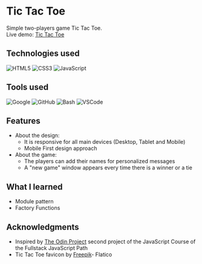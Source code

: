 # Tic Tac Toe

Simple two-players game Tic Tac Toe. <br> 
Live demo: [Tic Tac Toe](https://krssclaire.github.io/tic-tac-toe/)


## Technologies used

![HTML5](https://img.shields.io/badge/html5-%23E34F26.svg?style=for-the-badge&logo=html5&logoColor=white)
![CSS3](https://img.shields.io/badge/css3-%231572B6.svg?style=for-the-badge&logo=css3&logoColor=white)
![JavaScript](https://img.shields.io/badge/javascript-%23323330.svg?style=for-the-badge&logo=javascript&logoColor=%23F7DF1E)


## Tools used

![Google](https://img.shields.io/badge/google-4285F4?style=for-the-badge&logo=google&logoColor=white)
![GitHub](https://img.shields.io/badge/GitHub-100000?style=for-the-badge&logo=github&logoColor=white)
![Bash](https://img.shields.io/badge/Bash-%23121011.svg?style=for-the-badge&logo=gnu-bash&logoColor=white)
![VSCode](https://img.shields.io/badge/VSCode-0078d7.svg?style=for-the-badge&logo=visual-studio-code&logoColor=white)


## Features

* About the design:
    * It is responsive for all main devices (Desktop, Tablet and Mobile) 
    * Mobile First design approach
* About the game:
    * The players can add their names for personalized messages
    * A "new game" window appears every time there is a winner or a tie


## What I learned

* Module pattern
* Factory Functions


## Acknowledgments

* Inspired by [The Odin Project](https://www.theodinproject.com/) second project of the JavaScript Course of the Fullstack JavaScript Path
* Tic Tac Toe favicon by [Freepik](https://www.flaticon.com/free-icons/tic-tac-toe)- Flatico